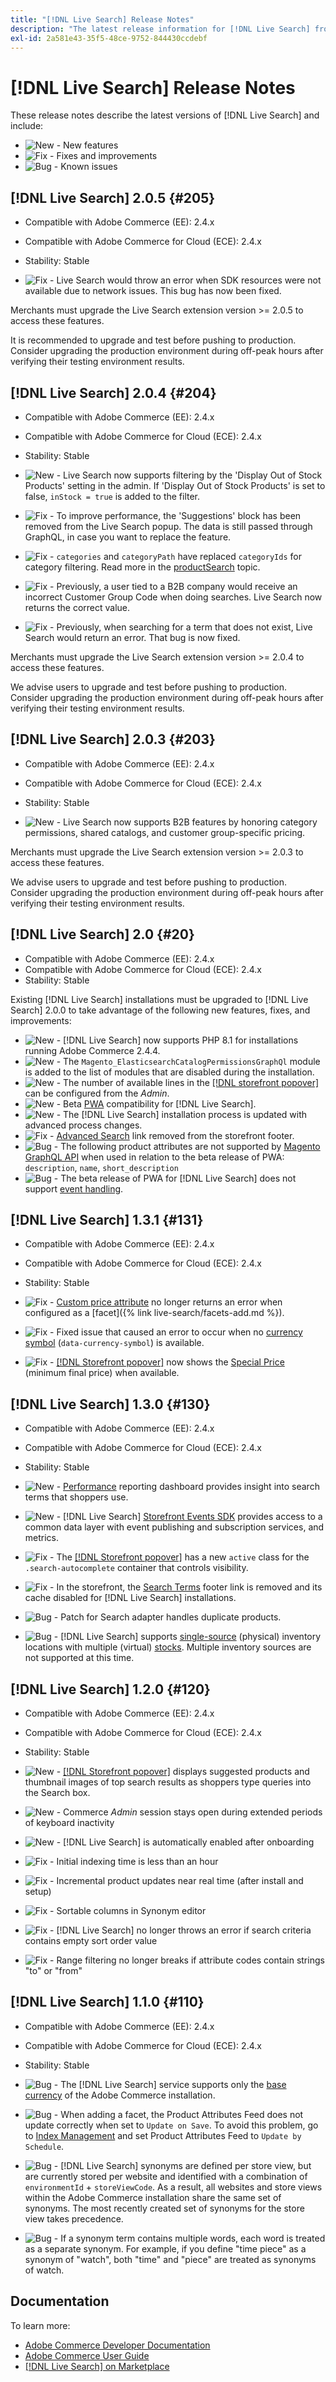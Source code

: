 ```yaml
---
title: "[!DNL Live Search] Release Notes"
description: "The latest release information for [!DNL Live Search] from Adobe Commerce."
exl-id: 2a581e43-35f5-48ce-9752-844430ccdebf
---
```

# [!DNL Live Search] Release Notes

These release notes describe the latest versions of [!DNL Live Search] and include:

* ![New](../assets/new.svg) - New features
* ![Fix](../assets/fix.svg) - Fixes and improvements
* ![Bug](../assets/bug.svg) - Known issues

## [!DNL Live Search] 2.0.5 {#205}

* Compatible with Adobe Commerce (EE): 2.4.x
* Compatible with Adobe Commerce for Cloud (ECE): 2.4.x
* Stability: Stable

* ![Fix](../assets/fix.svg) - Live Search would throw an error when SDK resources were not available due to network issues. This bug has now been fixed.

Merchants must upgrade the Live Search extension version >= 2.0.5 to access these features.

It is recommended to upgrade and test before pushing to production. Consider upgrading the production environment during off-peak hours after verifying their testing environment results.

## [!DNL Live Search] 2.0.4 {#204}

* Compatible with Adobe Commerce (EE): 2.4.x
* Compatible with Adobe Commerce for Cloud (ECE): 2.4.x
* Stability: Stable

* ![New](../assets/new.svg) - Live Search now supports filtering by the 'Display Out of Stock Products' setting in the admin. If 'Display Out of Stock Products' is set to false, `inStock = true` is added to the filter.
* ![Fix](../assets/fix.svg) - To improve performance, the 'Suggestions' block has been removed from the Live Search popup. The data is still passed through GraphQL, in case you want to replace the feature.
* ![Fix](../assets/fix.svg) - `categories` and `categoryPath` have replaced `categoryIds` for category filtering. Read more in the [productSearch](https://developer.adobe.com/commerce/webapi/graphql/schema/live-search/queries/product-search/) topic.
* ![Fix](../assets/fix.svg) - Previously, a user tied to a B2B company would receive an incorrect Customer Group Code when doing searches. Live Search now returns the correct value.
* ![Fix](../assets/fix.svg) - Previously, when searching for a term that does not exist, Live Search would return an error. That bug is now fixed.

Merchants must upgrade the Live Search extension version >= 2.0.4 to access these features.

We advise users to upgrade and test before pushing to production. Consider upgrading the production environment during off-peak hours after verifying their testing environment results.

## [!DNL Live Search] 2.0.3 {#203}

* Compatible with Adobe Commerce (EE): 2.4.x
* Compatible with Adobe Commerce for Cloud (ECE): 2.4.x
* Stability: Stable

* ![New](../assets/new.svg) - Live Search now supports B2B features by honoring category permissions, shared catalogs, and customer group-specific pricing.

Merchants must upgrade the Live Search extension version >= 2.0.3 to access these features.

We advise users to upgrade and test before pushing to production. Consider upgrading the production environment during off-peak hours after verifying their testing environment results.

## [!DNL Live Search] 2.0 {#20}

* Compatible with Adobe Commerce (EE): 2.4.x
* Compatible with Adobe Commerce for Cloud (ECE): 2.4.x
* Stability: Stable

Existing [!DNL Live Search] installations must be upgraded to [!DNL Live Search] 2.0.0 to take advantage of the following new features, fixes, and improvements:

* ![New](../assets/new.svg) - [!DNL Live Search] now supports PHP 8.1 for installations running Adobe Commerce 2.4.4.
* ![New](../assets/new.svg) - The `Magento_ElasticsearchCatalogPermissionsGraphQl` module is added to the list of modules that are disabled during the installation.
* ![New](../assets/new.svg) - The number of available lines in the [[!DNL storefront popover]](quick-tour.md) can be configured from the *Admin*.
* ![New](../assets/new.svg) - Beta [PWA](https://developer.adobe.com/commerce/pwa-studio/) compatibility for [!DNL Live Search].
* ![New](../assets/new.svg) - The [!DNL Live Search] installation process is updated with advanced process changes.
* ![Fix](../assets/fix.svg) - [Advanced Search](https://experienceleague.adobe.com/docs/commerce-admin/catalog/catalog/search/search.html#advanced-search) link removed from the storefront footer.
* ![Bug](../assets/bug.svg) - The following product attributes are not supported by [Magento GraphQL API](https://developer.adobe.com/commerce/webapi/graphql/) when used in relation to the beta release of PWA: `description`, `name`, `short_description`
* ![Bug](../assets/bug.svg) - The beta release of PWA for [!DNL Live Search] does not support [event handling](https://developer.adobe.com/commerce/services/shared-services/storefront-events/sdk/).

## [!DNL Live Search] 1.3.1 {#131}

* Compatible with Adobe Commerce (EE): 2.4.x
* Compatible with Adobe Commerce for Cloud (ECE): 2.4.x
* Stability: Stable

* ![Fix](../assets/fix.svg) - [Custom price attribute](https://experienceleague.adobe.com/docs/commerce-admin/catalog/product-attributes/attributes-input-types.html) no longer returns an error when configured as a [facet]({% link live-search/facets-add.md %}).
* ![Fix](../assets/fix.svg) - Fixed issue that caused an error to occur when no [currency symbol](https://experienceleague.adobe.com/docs/commerce-admin/stores-sales/site-store/currency/currency-configuration.html#step-5%3A-customize-currency-symbols-(optional)) (`data-currency-symbol`) is available.
* ![Fix](../assets/fix.svg) - [[!DNL Storefront popover]](storefront-popover.md) now shows the [Special Price](https://experienceleague.adobe.com/docs/commerce-admin/catalog/products/pricing/product-price-special.html) (minimum final price) when available.

## [!DNL Live Search] 1.3.0 {#130}

* Compatible with Adobe Commerce (EE): 2.4.x
* Compatible with Adobe Commerce for Cloud (ECE): 2.4.x
* Stability: Stable

* ![New](../assets/new.svg) - [Performance](performance.md) reporting dashboard provides insight into search terms that shoppers use.
* ![New](../assets/new.svg) - [!DNL Live Search] [Storefront Events SDK](https://developer.adobe.com/commerce/services/shared-services/storefront-events/sdk/) provides access to a common data layer with event publishing and subscription services, and metrics.
* ![Fix](../assets/fix.svg) - The [[!DNL Storefront popover]](storefront-popover.md) has a new `active` class for the `.search-autocomplete` container that controls visibility.
* ![Fix](../assets/fix.svg) - In the storefront, the [Search Terms](https://experienceleague.adobe.com/docs/commerce-admin/catalog/catalog/search/search-terms.html#popular-search-terms) footer link is removed and its cache disabled for [!DNL Live Search] installations.
* ![Bug](../assets/bug.svg) - Patch for Search adapter handles duplicate products.
* ![Bug](../assets/bug.svg) - [!DNL Live Search] supports [single-source](https://experienceleague.adobe.com/docs/commerce-admin/inventory/sources/sources-manage.html) (physical) inventory locations with multiple (virtual) [stocks](https://experienceleague.adobe.com/docs/commerce-admin/inventory/stocks/stocks-manage.html). Multiple inventory sources are not supported at this time.

## [!DNL Live Search] 1.2.0 {#120}

* Compatible with Adobe Commerce (EE): 2.4.x
* Compatible with Adobe Commerce for Cloud (ECE): 2.4.x
* Stability: Stable

* ![New](../assets/new.svg) - [[!DNL Storefront popover]](storefront-popover.md) displays suggested products and thumbnail images of top search results as shoppers type queries into the Search box.
* ![New](../assets/new.svg) - Commerce *Admin* session stays open during extended periods of keyboard inactivity
* ![New](../assets/new.svg) - [!DNL Live Search] is automatically enabled after onboarding
* ![Fix](../assets/fix.svg) - Initial indexing time is less than an hour
* ![Fix](../assets/fix.svg) - Incremental product updates near real time (after install and setup)
* ![Fix](../assets/fix.svg) - Sortable columns in Synonym editor
* ![Fix](../assets/fix.svg) - [!DNL Live Search] no longer throws an error if search criteria contains empty sort order value
* ![Fix](../assets/fix.svg) - Range filtering no longer breaks if attribute codes contain strings "to" or "from"

## [!DNL Live Search] 1.1.0 {#110}

* Compatible with Adobe Commerce (EE): 2.4.x
* Compatible with Adobe Commerce for Cloud (ECE): 2.4.x
* Stability: Stable

* ![Bug](../assets/bug.svg) - The [!DNL Live Search] service supports only the [base currency](https://experienceleague.adobe.com/docs/commerce-admin/stores-sales/site-store/currency/currency-configuration.html) of the Adobe Commerce installation.
* ![Bug](../assets/bug.svg) - When adding a facet, the Product Attributes Feed does not update correctly when set to `Update on Save`. To avoid this problem, go to [Index Management](https://experienceleague.adobe.com/docs/commerce-admin/systems/tools/index-management.html) and set Product Attributes Feed to `Update by Schedule`.
* ![Bug](../assets/bug.svg) - [!DNL Live Search] synonyms are defined per store view, but are currently stored per website and identified with a combination of `environmentId` + `storeViewCode`. As a result, all websites and store views within the Adobe Commerce installation share the same set of synonyms. The most recently created set of synonyms for the store view takes precedence.
* ![Bug](../assets/bug.svg) - If a synonym term contains multiple words, each word is treated as a separate synonym. For example, if you define "time piece" as a synonym of "watch", both "time" and "piece" are treated as synonyms of watch.

## Documentation

To learn more:

* [Adobe Commerce Developer Documentation](https://developer.adobe.com/commerce/docs)
* [Adobe Commerce User Guide](https://experienceleague.adobe.com/docs/commerce.html)
* [[!DNL Live Search] on Marketplace](https://marketplace.magento.com/magento-live-search.html)
